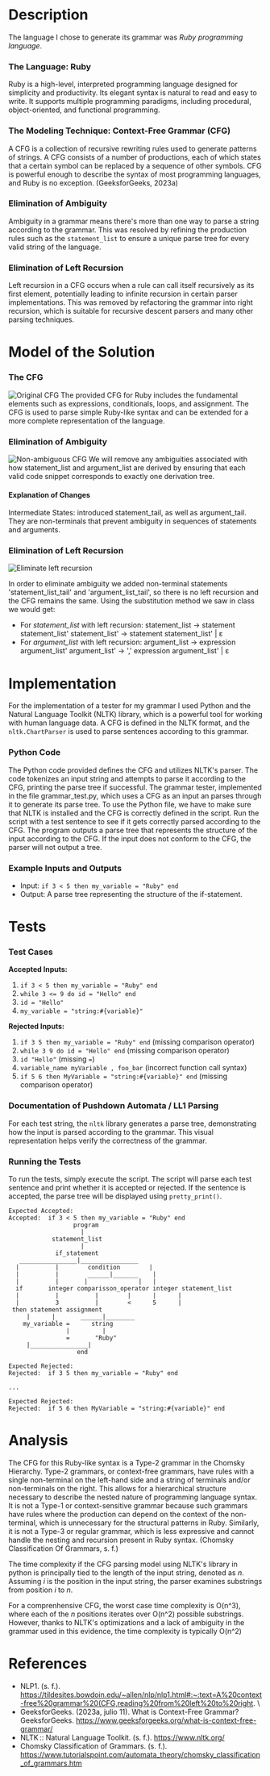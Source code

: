 # Description
The language I chose to generate its grammar was *Ruby programming language*.
### The Language: Ruby
Ruby is a high-level, interpreted programming language designed for simplicity and productivity. Its elegant syntax is natural to read and easy to write. It supports multiple programming paradigms, including procedural, object-oriented, and functional programming.

### The Modeling Technique: Context-Free Grammar (CFG)
A CFG is a collection of recursive rewriting rules used to generate patterns of strings. A CFG consists of a number of productions, each of which states that a certain symbol can be replaced by a sequence of other symbols. CFG is powerful enough to describe the syntax of most programming languages, and Ruby is no exception. (GeeksforGeeks, 2023a)

### Elimination of Ambiguity
Ambiguity in a grammar means there's more than one way to parse a string according to the grammar. This was resolved by refining the production rules such as the `statement_list` to ensure a unique parse tree for every valid string of the language.

### Elimination of Left Recursion
Left recursion in a CFG occurs when a rule can call itself recursively as its first element, potentially leading to infinite recursion in certain parser implementations. This was removed by refactoring the grammar into right recursion, which is suitable for recursive descent parsers and many other parsing techniques.

# Model of the Solution
### The CFG
![Original CFG](OriginalCFG.png)
The provided CFG for Ruby includes the fundamental elements such as expressions, conditionals, loops, and assignment. The CFG is used to parse simple Ruby-like syntax and can be extended for a more complete representation of the language.

### Elimination of Ambiguity
![Non-ambiguous CFG](NonAmbiguous.png)
We will remove any ambiguities associated with how statement_list and argument_list are derived by ensuring that each valid code snippet corresponds to exactly one derivation tree.
#### Explanation of Changes
Intermediate States: introduced statement_tail, as well as argument_tail. They are non-terminals that prevent ambiguity in sequences of statements and arguments.

### Elimination of Left Recursion
![Eliminate left recursion](NoLeft.png)

In order to eliminate ambiguity we added non-terminal statements 'statement_list_tail' and 'argument_list_tail', so there is no left recursion and the CFG remains the same.
Using the substitution method we saw in class we would get: 
- For *statement_list* with left recursion:
statement_list -> statement statement_list'
statement_list' -> statement statement_list' | ε
- For *argument_list* with left recursion:
argument_list -> expression argument_list'
argument_list' -> ',' expression argument_list' | ε


# Implementation
For the implementation of a tester for my grammar I used Python and the Natural Language Toolkit (NLTK) library, which is a powerful tool for working with human language data. A CFG is defined in the NLTK format, and the `nltk.ChartParser` is used to parse sentences according to this grammar.
### Python Code
The Python code provided defines the CFG and utilizes NLTK's parser. The code tokenizes an input string and attempts to parse it according to the CFG, printing the parse tree if successful.
The grammar tester, implemented in the file grammar_test.py, which uses a CFG as an input an parses through it to generate its parse tree.
To use the Python file, we have to make sure that NLTK is installed and the CFG is correctly defined in the script. Run the script with a test sentence to see if it gets correctly parsed according to the CFG.
The program outputs a parse tree that represents the structure of the input according to the CFG. If the input does not conform to the CFG, the parser will not output a tree.

### Example Inputs and Outputs
- Input: `if 3 < 5 then my_variable = "Ruby" end`
- Output: A parse tree representing the structure of the if-statement.

# Tests
### Test Cases
**Accepted Inputs:**
1. `if 3 < 5 then my_variable = "Ruby" end`
2. `while 3 <= 9 do id = "Hello" end`
3. `id = "Hello"`
4. `my_variable = "string:#{variable}"`

**Rejected Inputs:**
1. `if 3 5 then my_variable = "Ruby" end` (missing comparison operator)
2. `while 3 9 do id = "Hello" end` (missing comparison operator)
3. `id "Hello"` (missing `=`)
4. `variable_name myVariable , foo_bar` (incorrect function call syntax)
5. `if 5 6 then MyVariable = "string:#{variable}" end` (missing comparison operator)

### Documentation of Pushdown Automata / LL1 Parsing
For each test string, the `nltk` library generates a parse tree, demonstrating how the input is parsed according to the grammar. This visual representation helps verify the correctness of the grammar.

### Running the Tests
To run the tests, simply execute the script. The script will parse each test sentence and print whether it is accepted or rejected. If the sentence is accepted, the parse tree will be displayed using `pretty_print()`.

```
Expected Accepted:
Accepted:  if 3 < 5 then my_variable = "Ruby" end
                  program                                   
                    |                                       
            statement_list                                  
                    |                                       
             if_statement                                   
   ________________|________________                         
  |          |        condition        |                    
  |          |        ______|_______    |                    
  |          |       |              |   |                    
  if       integer comparisson_operator integer statement_list
  |          |          |        |      |      |              
  |          3          |        <      5      |              
 then statement assignment                     
     |      |       ______|________                  
    my_variable =      string                       
                |         |                             
                =       "Ruby"                         
     |________________|                                   
                   end                                     

Expected Rejected:
Rejected:  if 3 5 then my_variable = "Ruby" end

...

Expected Rejected:
Rejected:  if 5 6 then MyVariable = "string:#{variable}" end
```

# Analysis
The CFG for this Ruby-like syntax is a Type-2 grammar in the Chomsky Hierarchy. Type-2 grammars, or context-free grammars, have rules with a single non-terminal on the left-hand side and a string of terminals and/or non-terminals on the right. This allows for a hierarchical structure necessary to describe the nested nature of programming language syntax. It is not a Type-1 or context-sensitive grammar because such grammars have rules where the production can depend on the context of the non-terminal, which is unnecessary for the structural patterns in Ruby. Similarly, it is not a Type-3 or regular grammar, which is less expressive and cannot handle the nesting and recursion present in Ruby syntax. (Chomsky Classification Of Grammars, s. f.)

The time complexity if the CFG parsing model using NLTK's library in python is principally tied to the length of the input string, denoted as *n*. Assuming *i* is the position in the input string, the parser examines substrings from position *i* to *n*.

For a comprenhensive CFG, the worst case time complexity is O(n^3), where each of the *n* positions iterates over O(n^2) possible substrings. However, thanks to NLTK's optimizations and a lack of ambiguity in the grammar used in this evidence, the time complexity is typically O(n^2)

# References
- NLP1. (s. f.). https://tildesites.bowdoin.edu/~allen/nlp/nlp1.html#:~:text=A%20context-free%20grammar%20(CFG,reading%20from%20left%20to%20right. \
- GeeksforGeeks. (2023a, julio 11). What is Context-Free Grammar? GeeksforGeeks. https://www.geeksforgeeks.org/what-is-context-free-grammar/
- NLTK :: Natural Language Toolkit. (s. f.). https://www.nltk.org/
- Chomsky Classification of Grammars. (s. f.). https://www.tutorialspoint.com/automata_theory/chomsky_classification_of_grammars.htm
